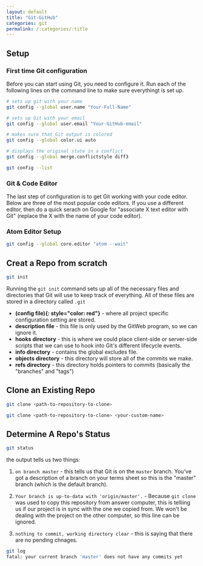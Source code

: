 ```yaml
---
layout: default
title: "Git-GitHub"
categories: git
permalink: /:categories/:title
---
```

## Setup

### First time Git configuration

Before you can start using Git, you need to configure it. Run each of the following lines on the command line to make sure everythingt is set up.  

```bash
# sets up git with your name
git config --global user.name "Your-Full-Name"

# sets up Git with your email
git config --global user.email "Your-GitHub-email"

# makes sure that Git output is colored
git config --global color.ui auto

# displays the original state in a conflict 
git config --global merge.conflictstyle diff3

git config --list
```

### Git & Code Editor

The last step of configuration is to get Git working with your code editor. Below are three of the most popular code editors. If you use a different editor, then do a quick serach on Google for "associate X text editor with Git" (replace the X with the name of your code editor).  

### Atom Editor Setup

```bash
git config --global core.editor "atom --wait"
```

## Creat a Repo from scratch

```bash
git init
```

Running the `git init` command sets up all of the necessary files and directories that Git will use to keep track of everything. All of these files are stored in a directory called `.git`  

- **(config file){: style="color: red"}** - where all project specific configuration setting are stored.
- **description file** - this file is only used by the GitWeb program, so we can ignore it.
- **hooks directory** - this is where we could place client-side or server-side scripts that we can use to hook into Git's different lifecycle events.
- **info directory** - contains the global excludes file.
- **objects directory** - this directory will store all of the commits we make.
- **refs directory** - this directory holds pointers to commits (basically the "branches" and "tags")

## Clone an Existing Repo

```bash
git clone <path-to-repository-to-clone>
```

```bash
git clone <path-to-repository-to-clone> <your-custom-name>
```

## Determine A Repo's Status

```bash
git status
```

the output tells us two things:  

1. `on branch master` - this tells us that Git is on the `master` branch. You've got a description of a branch on your terms sheet so this is the "master" branch (which is the default branch).

2. `Your branch is up-to-data with 'origin/master'.` - Because `git clone` was used to copy this repository from answer computer, this is telliing us if our project is in sync with the one we copied from. We won't be dealing with the project on the other computer, so this line can be ignored.
3. `nothing to commit, working directory clear` - this is saying that there are no pending chnages.

```bash
git log
fatal: your current branch 'master' does not have any commits yet
```
